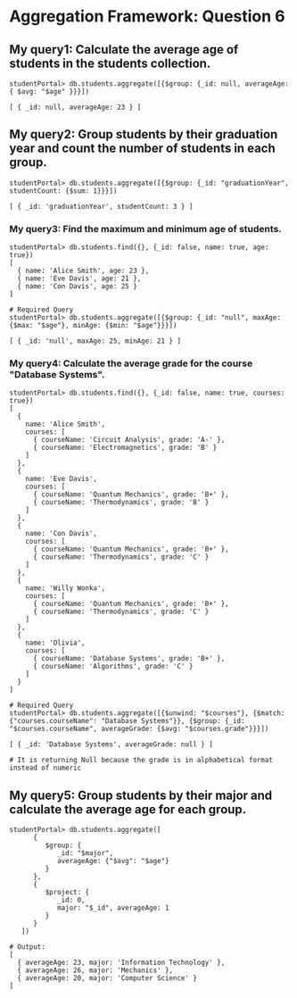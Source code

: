 # Aggregation Framework: Question 6

## My query1: Calculate the average age of students in the students collection.

```shell
studentPortal> db.students.aggregate([{$group: {_id: null, averageAge: { $avg: "$age" }}}])

[ { _id: null, averageAge: 23 } ]
```

## My query2: Group students by their graduation year and count the number of students in each group.

```shell
studentPortal> db.students.aggregate([{$group: {_id: "graduationYear", studentCount: {$sum: 1}}}])

[ { _id: 'graduationYear', studentCount: 3 } ]
```

### My query3: Find the maximum and minimum age of students.

```shell
studentPortal> db.students.find({}, {_id: false, name: true, age: true})
[
  { name: 'Alice Smith', age: 23 },
  { name: 'Eve Davis', age: 21 },
  { name: 'Con Davis', age: 25 }
]

# Required Query
studentPortal> db.students.aggregate([{$group: {_id: "null", maxAge: {$max: "$age"}, minAge: {$min: "$age"}}}])

[ { _id: 'null', maxAge: 25, minAge: 21 } ]
```

### My query4: Calculate the average grade for the course "Database Systems".

```shell
studentPortal> db.students.find({}, {_id: false, name: true, courses: true})
[
  {
    name: 'Alice Smith',
    courses: [
      { courseName: 'Circuit Analysis', grade: 'A-' },
      { courseName: 'Electromagnetics', grade: 'B' }
    ]
  },
  {
    name: 'Eve Davis',
    courses: [
      { courseName: 'Quantum Mechanics', grade: 'B+' },
      { courseName: 'Thermodynamics', grade: 'B' }
    ]
  },
  {
    name: 'Con Davis',
    courses: [
      { courseName: 'Quantum Mechanics', grade: 'B+' },
      { courseName: 'Thermodynamics', grade: 'C' }
    ]
  },
  {
    name: 'Willy Wonka',
    courses: [
      { courseName: 'Quantum Mechanics', grade: 'B+' },
      { courseName: 'Thermodynamics', grade: 'C' }
    ]
  },
  {
    name: 'Olivia',
    courses: [
      { courseName: 'Database Systems', grade: 'B+' },
      { courseName: 'Algorithms', grade: 'C' }
    ]
  }
]

# Required Query
studentPortal> db.students.aggregate([{$unwind: "$courses"}, {$match: {"courses.courseName": "Database Systems"}}, {$group: {_id: "$courses.courseName", averageGrade: {$avg: "$courses.grade"}}}])

[ { _id: 'Database Systems', averageGrade: null } ]

# It is returning Null because the grade is in alphabetical format instead of numeric
```

## My query5: Group students by their major and calculate the average age for each group.

```shell
studentPortal> db.students.aggregate([
      {
         $group: {
            _id: "$major",
            averageAge: {"$avg": "$age"}
         }
      },
      {
         $project: {
            _id: 0,
            major: "$_id", averageAge: 1
         }
      }
   ])

# Output:
[
  { averageAge: 23, major: 'Information Technology' },
  { averageAge: 26, major: 'Mechanics' },
  { averageAge: 20, major: 'Computer Science' }
]
```
